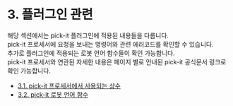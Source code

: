 ﻿# 3. 플러그인 관련

해당 섹션에서는 pick-it 플러그인에 적용된 내용들을 다룹니다.  
pick-it 프로세서에 요청을 보내는 명령어와 관련 에러코드를 확인할 수 있습니다.  
추가로 플러그인에 적용되는 로봇 언어 함수들이 확인 가능합니다.  
pick-it 프로세서와 연관된 자세한 내용은 페이지 별로 안내된 pick-it 공식문서 링크로 확인 가능합니다.

  - [3.1. pick-it 프로세서에서 사용되는 상수](./1-pickit_constants/README.md)
  - [3.2. pick-it 로봇 언어 함수](./2-job-cmd-api/README.md)


